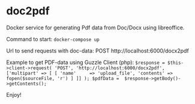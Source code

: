 # doc2pdf

Docker service for generating Pdf data from Doc/Docx using libreoffice.

Command to start:
`docker-compose up`

Url to send requests with doc-data:
POST http://localhost:6000/docx2pdf

Example to get PDF-data using Guzzle Client (php):
`$response = $this->client->request(
                'POST',
                'http://localhost:6000/docx2pdf',
                ['multipart' => [
                    [
                        'name'     => 'upload_file',
                        'contents' => fopen($sourceFile, 'r')
                    ]
                ]]
            );
            $pdfData =  $response->getBody()->getContents();
`

Enjoy!
